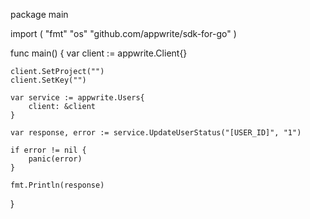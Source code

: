 package main

import (
    "fmt"
    "os"
    "github.com/appwrite/sdk-for-go"
)

func main() {
    var client := appwrite.Client{}

    client.SetProject("")
    client.SetKey("")

    var service := appwrite.Users{
        client: &client
    }

    var response, error := service.UpdateUserStatus("[USER_ID]", "1")

    if error != nil {
        panic(error)
    }

    fmt.Println(response)
}